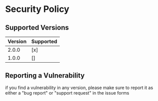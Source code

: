 # Security Policy

## Supported Versions

| Version | Supported          |
| ------- | ------------------ |
| 2.0.0   | [x] |
| 1.0.0   | [] |

## Reporting a Vulnerability

if you find a vulnerability in any version, please make sure to report it as either a "bug report" or "support request" in the issue forms


